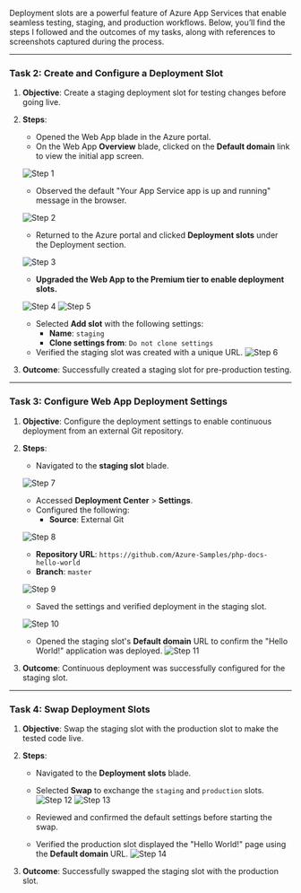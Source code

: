 Deployment slots are a powerful feature of Azure App Services that enable seamless testing, staging, and production workflows. Below, you’ll find the steps I followed and the outcomes of my tasks, along with references to screenshots captured during the process.

---


### **Task 2: Create and Configure a Deployment Slot**
1. **Objective**: Create a staging deployment slot for testing changes before going live.
2. **Steps**:
   - Opened the Web App blade in the Azure portal.
   - On the Web App **Overview** blade, clicked on the **Default domain** link to view the initial app screen.

	![Step 1](Screenshots/deployment_slot1.png)
     - Observed the default "Your App Service app is up and running" message in the browser.

	![Step 2](Screenshots/deployment_slot2.png)
   - Returned to the Azure portal and clicked **Deployment slots** under the Deployment section.

	![Step 3](Screenshots/deployment_slot3.png)
   - **Upgraded the Web App to the Premium tier to enable deployment slots.**

	![Step 4](Screenshots/deployment_slot4.png)
	![Step 5](Screenshots/deployment_slot5.png)

   - Selected **Add slot** with the following settings:
     - **Name**: `staging`
     - **Clone settings from**: `Do not clone settings`
   - Verified the staging slot was created with a unique URL.
	![Step 6](Screenshots/deployment_slot6.png)

3. **Outcome**: Successfully created a staging slot for pre-production testing.

---

### **Task 3: Configure Web App Deployment Settings**
1. **Objective**: Configure the deployment settings to enable continuous deployment from an external Git repository.
2. **Steps**:
   - Navigated to the **staging slot** blade.

	![Step 7](Screenshots/deployment_slot7.png)
   - Accessed **Deployment Center** > **Settings**.
   - Configured the following:
     - **Source**: External Git

	![Step 8](Screenshots/deployment_slot8.png)
     - **Repository URL**: `https://github.com/Azure-Samples/php-docs-hello-world`
     - **Branch**: `master`

	![Step 9](Screenshots/deployment_slot9.png)
   - Saved the settings and verified deployment in the staging slot.

	![Step 10	](Screenshots/deployment_slot10.png)

   - Opened the staging slot's **Default domain** URL to confirm the "Hello World!" application was deployed.
	![Step 11](Screenshots/deployment_slot11.png)
3. **Outcome**: Continuous deployment was successfully configured for the staging slot.

---

### **Task 4: Swap Deployment Slots**
1. **Objective**: Swap the staging slot with the production slot to make the tested code live.
2. **Steps**:
   - Navigated to the **Deployment slots** blade.
   - Selected **Swap** to exchange the `staging` and `production` slots.
	![Step 12](Screenshots/deployment_slot12.png)
	![Step 13](Screenshots/deployment_slot13.png)

   - Reviewed and confirmed the default settings before starting the swap.
   - Verified the production slot displayed the "Hello World!" page using the **Default domain** URL.
	![Step 14](Screenshots/deployment_slot14.png)

2. **Outcome**: Successfully swapped the staging slot with the production slot.



